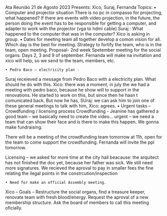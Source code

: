 Ata Reunião 21 de Agosto 2023
Presents: Xico, Suraj, Fernanda
Topics:
    • Computer and projector situation
There is no pc in compasso for projecting, what happened? 
If there are events with video projection, in the future, the person doing the event has to be responsible for getting a computer, and adapter to work with the projector (vga to hdmi cable)
Suraj : What happened to the computer that was in the computer?
Xico is asking in group.
    • Dates for meeting team all together develop a comon vision for all. Which day is the best for meeting. Strategy to fortify the team, who is in the team, open meeting. 
Proposal- 2nd week Spetember meeting for the social organs. Days 2, 3 and 9 of september.  Fernanda will make na invitation and xico will help, so we send to the team, members, etc.

    • Pedro Baco – electricity plan - 
Suraj receieved a message from Pedro Baco with a electricity plan. What should he do with this. 
Xico: there was a moment, in july the we had a meeting with pedro baco, because he show will to support in the renovations. He started to work on this, but since then he hasn t comunicated back. But now he has,
SUraj: we can ask him to join one of these general meetings to talk with him,
Xico: agrees.
    • Urgent tasks – Crowdfunding / licensing process
Crowdfunding - Jeanine has gathered a good team – we basically need to create the video... urgent – we need a team that can show their face and is there to make this happen. We gonna make fundraising.

There will be a meeting of the crowdfunding team tomorrow at 11h, open for the team to come support the crowdfunding. Fernanda will invite the ppl tomorrow. 

Licensing – we asked for more time at the city hall beacause: the arquitect has not finished the doc yet, because her father was sick. We still need more signatures. We recieved the aproval to pay in smaller fees the fine relating the ilegal points in the constrcution/inspection


    • Need for make an official Assembly meeting. 
Xico – Goals – Restructure the social organs, find a treasure keeper, renovate team with fresh blood/energy.  Request the aproval of a new membership structure. Ask the board of members to call this meeting oficially.
